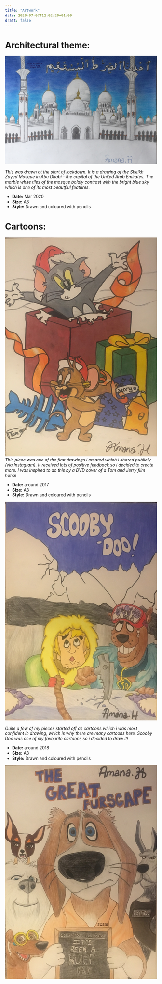 ```yaml
---
title: "Artwork"
date: 2020-07-07T12:02:20+01:00
draft: false
---
```


# Architectural theme:

![Drawing 1](Mosque.jpeg)

*This was drawn at the start of lockdown. It is a drawing of the Sheikh Zayed Mosque in Abu Dhabi - the capital of the United Arab Emirates. The marble white tiles of the mosque boldly contrast with the bright blue sky which is one of its most beautfiul features.*
- **Date:** Mar 2020
- **Size:** A3
- **Style:** Drawn and coloured with pencils

# Cartoons:

![Drawing 2](TomandJerry.jpeg)  
*This piece was one of the first drawings i created which i shared publicly (via Instagram). It received lots of positive feedback so i decided to create more. I was inspired to do this by a DVD cover of a Tom and Jerry film haha!*
- **Date:** around 2017
- **Size:** A3
- **Style:** Drawn and coloured with pencils 

![Drawing 3](Scoobydoo.jpeg)

*Quite a few of my pieces started off as cartoons which i was most confident in drawing, which is why there are many cartoons here. Scooby Doo was one of my favourite cartoons so i decided to draw it!*
- **Date:** around 2018
- **Size:** A3
- **Style:** Drawn and coloured with pencils

![Drawing 4](Dogs.jpeg)

